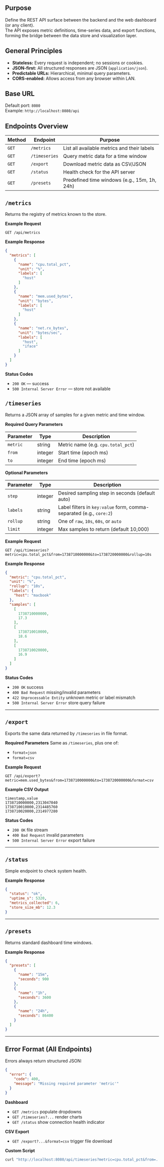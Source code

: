 ## Purpose

Define the REST API surface between the backend and the web dashboard (or any client).  
The API exposes metric definitions, time-series data, and export functions, forming the bridge between the data store
and visualization layer.

## General Principles

- **Stateless:** Every request is independent; no sessions or cookies.
- **JSON-first:** All structured responses are JSON (`application/json`).
- **Predictable URLs:** Hierarchical, minimal query parameters.
- **CORS-enabled:** Allows access from any browser within LAN.

## Base URL

Default port: `8080`  
Example: `http://localhost:8080/api`

## Endpoints Overview

| Method | Endpoint      | Purpose                                      |
|--------|---------------|----------------------------------------------|
| `GET`  | `/metrics`    | List all available metrics and their labels  |
| `GET`  | `/timeseries` | Query metric data for a time window          |
| `GET`  | `/export`     | Download metric data as CSV/JSON             |
| `GET`  | `/status`     | Health check for the API server              |
| `GET`  | `/presets`    | Predefined time windows (e.g., 15m, 1h, 24h) |

## `/metrics`

Returns the registry of metrics known to the store.

**Example Request**

```
GET /api/metrics
```

**Example Response**

```json
{
  "metrics": [
    {
      "name": "cpu.total_pct",
      "unit": "%",
      "labels": [
        "host"
      ]
    },
    {
      "name": "mem.used_bytes",
      "unit": "bytes",
      "labels": [
        "host"
      ]
    },
    {
      "name": "net.rx_bytes",
      "unit": "bytes/sec",
      "labels": [
        "host",
        "iface"
      ]
    }
  ]
}
```

**Status Codes**

- `200 OK` — success
- `500 Internal Server Error` — store not available

## `/timeseries`

Returns a JSON array of samples for a given metric and time window.

**Required Query Parameters**

| Parameter | Type    | Description                        |
|-----------|---------|------------------------------------|
| `metric`  | string  | Metric name (e.g. `cpu.total_pct`) |
| `from`    | integer | Start time (epoch ms)              |
| `to`      | integer | End time (epoch ms)                |

**Optional Parameters**

| Parameter | Type    | Description                                                         |
|-----------|---------|---------------------------------------------------------------------|
| `step`    | integer | Desired sampling step in seconds (default auto)                     |
| `labels`  | string  | Label filters in `key:value` form, comma-separated (e.g., `core:2`) |
| `rollup`  | string  | One of `raw`, `10s`, `60s`, or `auto`                               |
| `limit`   | integer | Max samples to return (default 10,000)                              |

**Example Request**

```
GET /api/timeseries?metric=cpu.total_pct&from=1738710000000&to=1738720000000&rollup=10s
```

**Example Response**

```json
{
  "metric": "cpu.total_pct",
  "unit": "%",
  "rollup": "10s",
  "labels": {
    "host": "macbook"
  },
  "samples": [
    [
      1738710000000,
      17.3
    ],
    [
      1738710010000,
      18.6
    ],
    [
      1738710020000,
      16.9
    ]
  ]
}
```

**Status Codes**

- `200 OK` success
- `400 Bad Request` missing/invalid parameters
- `422 Unprocessable Entity` unknown metric or label mismatch
- `500 Internal Server Error` store query failure

---

## `/export`

Exports the same data returned by `/timeseries` in file format.

**Required Parameters**
Same as `/timeseries`, plus one of:

- `format=json`
- `format=csv`

**Example Request**

```
GET /api/export?metric=mem.used_bytes&from=1738710000000&to=1738720000000&format=csv
```

**Example CSV Output**

```
timestamp,value
1738710000000,2313047040
1738710010000,2314485760
1738710020000,2314977280
```

**Status Codes**

- `200 OK` file stream
- `400 Bad Request` invalid parameters
- `500 Internal Server Error` export failure

---

## `/status`

Simple endpoint to check system health.

**Example Response**

```json
{
  "status": "ok",
  "uptime_s": 5320,
  "metrics_collected": 6,
  "store_size_mb": 12.3
}
```

---

## `/presets`

Returns standard dashboard time windows.

**Example Response**

```json
{
  "presets": [
    {
      "name": "15m",
      "seconds": 900
    },
    {
      "name": "1h",
      "seconds": 3600
    },
    {
      "name": "24h",
      "seconds": 86400
    }
  ]
}
```

---

## Error Format (All Endpoints)

Errors always return structured JSON:

```json
{
  "error": {
    "code": 400,
    "message": "Missing required parameter 'metric'"
  }
}
```

**Dashboard**

- `GET /metrics` populate dropdowns
- `GET /timeseries?...` render charts
- `GET /status` show connection health indicator

**CSV Export**

- `GET /export?...&format=csv` trigger file download

**Custom Script**

```bash
curl "http://localhost:8080/api/timeseries?metric=cpu.total_pct&from=...&to=..." | jq '.'
```

